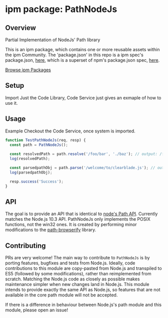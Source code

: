 
# ipm package: PathNodeJs

## Overview

Partial Implementation of NodeJs' Path library

This is an ipm package, which contains one or more reusable assets within the ipm Community. The 'package.json' in this repo is a ipm spec's package.json, [here](https://docs.clearblade.com/v/3/6-ipm/spec), which is a superset of npm's package.json spec, [here](https://docs.npmjs.com/files/package.json).

[Browse ipm Packages](https://ipm.clearblade.com)

## Setup
Import Just the Code Library, Code Service just gives an exmaple of how to use it.
## Usage
Example Checkout the Code Service, once system is imported.

```javascript
function TestPathNodeJs(req, resp) {
  const path = PathNodeJs();
  
  const resolvedPath = path.resolve('/foo/bar', './baz'); // output: /foo/bar/baz
  log(resolvedPath);

  const parsedpathObj = path.parse('/welcome/to/clearblade.js'); // output: {"root":"/","dir":"/welcome/to","base":"clearblade.js","ext":".js","name":"clearblade"}
  log(parsedpathObj);

  resp.success('Success');
}

```
## API
The goal is to provide an API that is identical to [node's Path API](https://nodejs.org/api/path.html). Currently matches the Node.js 10.3 API. PathNodeJs only implements the POSIX functions, not the win32 ones. It is created by performing minor modifications to the [path-browserify](https://github.com/browserify/path-browserify) library.

## Contributing
PRs are very welcome! The main way to contribute to `PathNodeJs` is by porting features, bugfixes and tests from Node.js. Ideally, code contributions to this module are copy-pasted from Node.js and transpiled to ES5 (followed by some modifications), rather than reimplemented from scratch. Matching the Node.js code as closely as possible makes maintenance simpler when new changes land in Node.js. This module intends to provide exactly the same API as Node.js, so features that are not available in the core path module will not be accepted. 

If there is a difference in behaviour between Node.js's path module and this module, please open an issue!



